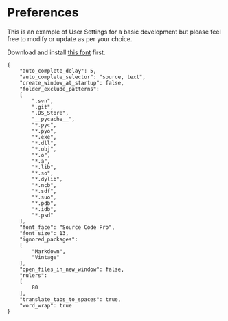 # Preferences

This is an example of User Settings for a basic development but please feel free to modify or update as per your choice.

Download and install [this font](https://github.com/adobe-fonts/source-code-pro/releases/latest) first.

~~~
{
    "auto_complete_delay": 5,
    "auto_complete_selector": "source, text",
    "create_window_at_startup": false,
    "folder_exclude_patterns":
    [
        ".svn",
        ".git",
        ".DS_Store",
        "__pycache__",
        "*.pyc",
        "*.pyo",
        "*.exe",
        "*.dll",
        "*.obj",
        "*.o",
        "*.a",
        "*.lib",
        "*.so",
        "*.dylib",
        "*.ncb",
        "*.sdf",
        "*.suo",
        "*.pdb",
        "*.idb",
        "*.psd"
    ],
    "font_face": "Source Code Pro",
    "font_size": 13,
    "ignored_packages":
    [
        "Markdown",
        "Vintage"
    ],
    "open_files_in_new_window": false,
    "rulers":
    [
        80
    ],
    "translate_tabs_to_spaces": true,
    "word_wrap": true
}
~~~
